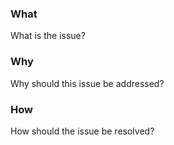 ### What

What is the issue?

### Why

Why should this issue be addressed?

### How

How should the issue be resolved?
